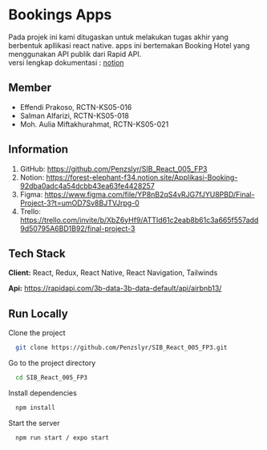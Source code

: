 
# Bookings Apps

Pada projek ini kami ditugaskan untuk melakukan tugas akhir yang berbentuk apllikasi react native. apps ini bertemakan Booking Hotel yang menggunakan API publik dari Rapid API.  
versi lengkap dokumentasi : [notion](https://forest-elephant-f34.notion.site/Applikasi-Booking-92dba0adc4a54dcbb43ea63fe4428257)



## Member

- Effendi Prakoso, RCTN-KS05-016
- Salman Alfarizi, RCTN-KS05-018
- Moh. Aulia Miftakhurahmat, RCTN-KS05-021

## Information

1. GitHub:
https://github.com/Penzslyr/SIB_React_005_FP3
2. Notion:
https://forest-elephant-f34.notion.site/Applikasi-Booking-92dba0adc4a54dcbb43ea63fe4428257
3. Figma:
https://www.figma.com/file/YP8nB2qS4vRJG7fJYU8PBD/Final-Project-3?t=umOD7Sv8BJTVJrpg-0
4. Trello:
https://trello.com/invite/b/XbZ6yHf9/ATTId61c2eab8b61c3a665f557add9d50795A6BD1B92/final-project-3



## Tech Stack

**Client:** React, Redux, React Native, React Navigation, Tailwinds

**Api:** https://rapidapi.com/3b-data-3b-data-default/api/airbnb13/


## Run Locally

Clone the project

```bash
  git clone https://github.com/Penzslyr/SIB_React_005_FP3.git
```

Go to the project directory

```bash
  cd SIB_React_005_FP3
```

Install dependencies

```bash
  npm install
```

Start the server

```bash
  npm run start / expo start
```

